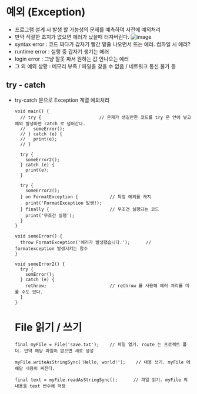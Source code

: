 # 예외 (Exception)
- 프로그램 설계 시 발생 할 가능성의 문제를 예측하여 사전에 예외처리
- 만약 적절한 조치가 없으면 에러가 났을때 터져버린다.
  ![image](https://github.com/philiplee25/TIL/assets/76925432/53e53cd1-f061-44aa-8f27-2fe550da8f34)
- syntax error : 코드 짜다가 갑자기 빨간 밑줄 나오면서 뜨는 에러. 컴파일 시 에러?
- runtime error : 실행 중 갑자기 생기는 에러
- login error : 그냥 잘못 짜서 원하는 값 안나오는 에러
- 그 외 예외 상황 : 메모리 부족 / 파일을 찾을 수 없음 / 네트워크 통신 불가 등
## try - catch
- try-catch 문으로 Exception 계열 예외처리
  ```
  void main() {
    // try {                      // 문제가 생길만한 코드를 try 문 안에 넣고 예외 발생하면 catch 로 넘어간다.
    //   someError();
    // } catch (e) {
    //   print(e);
    // }
  
    try {
      someError2();
    } catch (e) {
      print(e);
    }

    try {
      someError2();
    } on FormatException {            // 특정 예외를 캐치
      print('FormatException 발생!);
    } finally {                       // 무조건 실행되는 코드
      print('무조건 실행');
    }
  }

  void someError() {
    throw FormatException('에러가 발생했습니다.');      // formatexception 발생시키는 함수
  }

  void someError2() {
    try {
      somError();
    } catch (e) {
      rethrow;                        // rethrow 를 사용해 에러 처리를 미룰 수도 있다.
    }
  }
  ```
  # File 읽기 / 쓰기
  ```
  final myFile = File('save.txt');    // 파일 열기. route 는 프로젝트 폴더. 만약 해당 파일이 없으면 새로 생성

  myFile.writeAsStringSync('Hello, world!');    // 내용 쓰기. myFile 에 해당 내용이 써진다.

  final text = myFile.readAsStringSync();      // 파일 읽기. myFile 의 내용을 text 변수에 저장
  ```
